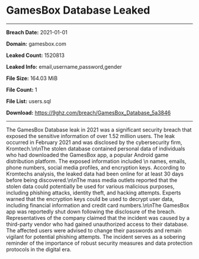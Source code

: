 # GamesBox Database Leaked

------------
**Breach Date:** 2021-01-01

**Domain:** gamesbox.com

**Leaked Count:** 1520813

**Leaked Info:** email,username,password,gender

**File Size:** 164.03 MiB

**File Count:** 1

**File List:** users.sql

**Download:** https://9ghz.com/breach/GamesBox_Database_5a3846

------------
The GamesBox Database leak in 2021 was a significant security breach that exposed the sensitive information of over 1.52 million users. The leak occurred in February 2021 and was disclosed by the cybersecurity firm, Kromtech.\n\nThe stolen database contained personal data of individuals who had downloaded the GamesBox app, a popular Android game distribution platform. The exposed information included \n names, emails, phone numbers, social media profiles, and encryption keys. According to Kromtechs analysis, the leaked data had been online for at least 30 days before being discovered.\n\nThe mass media outlets reported that the stolen data could potentially be used for various malicious purposes, including phishing attacks, identity theft, and hacking attempts. Experts warned that the encryption keys could be used to decrypt user data, including financial information and credit card numbers.\n\nThe GamesBox app was reportedly shut down following the disclosure of the breach. Representatives of the company claimed that the incident was caused by a third-party vendor who had gained unauthorized access to their database. The affected users were advised to change their passwords and remain vigilant for potential phishing attempts. The incident serves as a sobering reminder of the importance of robust security measures and data protection protocols in the digital era.
